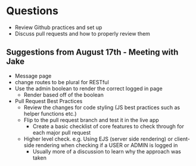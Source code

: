 # Questions
<!-- - Unit testing
  - Is it applicable for this project?
  - At what point in the project should we be looking at unit testing?
  - What would be a good use case for it?
  - Would be good  -->
<!-- - Review Wireframe -->
- Review Github practices and set up
- Discuss pull requests and how to properly review them



## Suggestions from August 17th - Meeting with Jake
- Message page
- change routes to be plural for RESTful
- Use the admin boolean to render the correct logged in page
  - Render based off of the boolean
- Pull Request Best Practices
  - Review the changes for code styling (JS best practices such as helper functions etc.)
  - Flip to the pull request branch and test it in the live app
    - Create a basic checklist of core features to check through for each major pull request
  - Higher level check. e.g. Using EJS (server side rendering) or client-side rendering when checking if a USER or ADMIN is logged in
    - Usually more of a discussion to learn why the approach was taken
